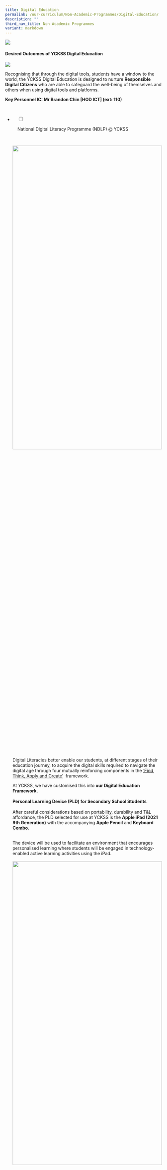 ```yaml
---
title: Digital Education
permalink: /our-curriculum/Non-Academic-Programmes/Digital-Education/
description: ""
third_nav_title: Non Academic Programmes
variant: markdown
---
```

![](/images/Our%20Curriculum/Non%20Academic%20Programmes/Digital%20Education/Digital%20Education/D1.png)

#### **Desired Outcomes of YCKSS Digital Education**

![](/images/Our%20Curriculum/Non%20Academic%20Programmes/Digital%20Education/Digital%20Education/D2.png)

Recognising that through the digital tools, students have a window to the world, the YCKSS Digital Education is designed to nurture&nbsp;**Responsible Digital Citizens**&nbsp;who are able to safeguard the well-being of themselves and others when using digital tools and platforms.&nbsp;

**Key Personnel IC: Mr Brandon Chin \[HOD ICT\] (ext: 110)**

<ul class="jekyllcodex_accordion">

&nbsp;&nbsp;<li>

&nbsp;&nbsp;&nbsp;&nbsp;<input type="checkbox" id="accordion1">

&nbsp;&nbsp;&nbsp;&nbsp;<label for="accordion1">National&nbsp;Digital&nbsp;Literacy&nbsp;Programme&nbsp;(NDLP)&nbsp;@&nbsp;YCKSS</label>

&nbsp;&nbsp;&nbsp;&nbsp;<div>

<p> <img style="width:100%;height:50%" src="/images/Our%20Curriculum/Non%20Academic%20Programmes/Digital%20Education/NDLP%20@%20YCKSS/N1.png"><br>
			
Digital Literacies better enable our students, at different stages of their education journey, to acquire the digital skills required to navigate the digital age through four mutually reinforcing components in the&nbsp;<a href="https://www.moe.gov.sg/microsites/cos2020/refreshing-our-curriculum/strengthen-digital-literacy.html">‘Find, Think, Apply and Create’</a>&nbsp; framework. 

At YCKSS, we have customised this into <b>our&nbsp;Digital Education Framework.</b><br><br> 
	<b>Personal Learning Device (PLD) for Secondary School Students</b><br><br>
			After careful considerations based on portability, durability and T&amp;L affordance, the PLD selected for use at YCKSS is the&nbsp;<b>Apple iPad (2021 9th Generation)</b>&nbsp;with the accompanying <b>Apple Pencil</b>&nbsp;and&nbsp;<b>Keyboard Combo</b>.<br>

<br>The device will be used to facilitate an environment that encourages personalised learning where students will be engaged in technology-enabled active learning activities using the iPad.<br><br> 
			<img style="width:100%;height:50%" src="/images/Our%20Curriculum/Non%20Academic%20Programmes/Digital%20Education/NDLP%20@%20YCKSS/N2.png"><br>
			<img style="width:100%;height:50%" src="/images/Our%20Curriculum/Non%20Academic%20Programmes/Digital%20Education/NDLP%20@%20YCKSS/N3.jpg"><br>
	<img style="width:100%;height:50%" src="/images/Our%20Curriculum/Non%20Academic%20Programmes/Digital%20Education/NDLP%20@%20YCKSS/N4.jpg"><br><br>
	
<b>Warranty and Insurance</b><br>
	The&nbsp;device bundle&nbsp;will come with&nbsp;<b>3-Year AppleCare+ Warranty and 3-Year Insurance.</b><br>
	<style type="text/css">
.tg  {border-collapse:collapse;border-spacing:0;}
.tg td{border-color:black;border-style:solid;border-width:1px;font-family:Arial, sans-serif;font-size:14px;
  overflow:hidden;padding:10px 5px;word-break:normal;}
.tg th{border-color:black;border-style:solid;border-width:1px;font-family:Arial, sans-serif;font-size:14px;
  font-weight:normal;overflow:hidden;padding:10px 5px;word-break:normal;}
.tg .tg-6cv8{background-color:#616161;color:#FFF;font-weight:bold;text-align:left;vertical-align:top}
.tg .tg-jikt{background-color:#F1F1F1;text-align:left;vertical-align:top}
.tg .tg-ktyi{background-color:#FFF;text-align:left;vertical-align:top}
.tg .tg-0lax{text-align:left;vertical-align:top}
</style>
<table class="tg">
<thead>
  <tr>
    <th class="tg-6cv8">Insurance Coverage</th>
    <th class="tg-6cv8">Claimable</th>
  </tr>
</thead>
<tbody>
  <tr>
    <td class="tg-jikt">Fire</td>
    <td class="tg-jikt"> </td>
  </tr>
  <tr>
    <td class="tg-ktyi">Lightning</td>
    <td class="tg-ktyi"> </td>
  </tr>
  <tr>
    <td class="tg-jikt">Power Surges</td>
    <td class="tg-jikt">2 repairs or 1 replacement</td>
  </tr>
  <tr>
    <td class="tg-ktyi">Accidental Damage <span style="color:#000;background-color:#F1F1F1">?</span><br></td>
    <td class="tg-ktyi">(within the 3-year insurance coverage)</td>
  </tr>
  <tr>
    <td class="tg-jikt">Theft due to forcible entry</td>
    <td class="tg-jikt"> </td>
  </tr>
  <tr>
    <td class="tg-ktyi">Robbery</td>
    <td class="tg-0lax"></td>
  </tr>
</tbody>
</table><br>
			&nbsp;Accidental loss will not be covered by insurance.<br><br>
			<b>Purchase of PLD</b><br><br>
			Singapore Citizen students can use their available&nbsp;<b>Edusave balance</b>&nbsp;to pay for the PLD after setting aside provision for payment of miscellaneous fees.<br>

<br>To ensure the affordability of devices, MOE has provided Edusave top-ups of $200 in 2020 to 2022, and $300 in 2023, to all eligible Singaporean students in primary and secondary schools. This is on top of the annual Edusave contribution of $290 for secondary students and $230 for primary students.<br>

<br><b>Subsidies</b>&nbsp;are available for students who require financial assistance to purchase a PLD.<br>
			
<br>Please note that it is compulsory for all existing students on the MOE Financial Assistance Scheme to use their Edusave to pay for the PLD, after subsidies have been granted.<br>
			
<br>Students under the MOE Financial Assistance&nbsp; (FAS) &nbsp;Scheme for the year will automatically be subsidised for the PLD.<br>
			
<br>Students who are currently not under the MOE Financial Assistance Scheme may apply for additional subsidy if their&nbsp;<b>Gross Household Income (GHI)</b>&nbsp;is $4,000 or less, or&nbsp;<b>Per Capita Income (PCI)</b>&nbsp;is $1,000 or less.Please collect the application form at the General Office.<br>
			
*<b>“PCI”</b> refers to the Gross Household Income divided by the total number of family members in the household.<br><br>*
			
<b>Device Management Application (DMA)</b><br>

			
To support the use of the PLD in the classroom, as well as safeguard students’ cyber wellness, the PLD will be pre-installed with a DMA.<br><br>

			
<b>Responsible Use of the PLD</b><br>
	
The school has in place measures to enable a safe and seamless learning environment for students.<br>
			
<img style="width:100%;height:50%" src="/images/Our%20Curriculum/Non%20Academic%20Programmes/Digital%20Education/NDLP%20@%20YCKSS/N5.jpg"><br>
			
The role of the parent is also key in partnering the school to support your child.&nbsp;Parents could refer to the school's&nbsp;<b>Digital Wellness Policy (DWP)</b>&nbsp;when helping to manage your child’s use of digital devices and platforms. The policy will help your child to understand digital wellness matters and to enable a conducive learning environment. The DWP can be found in the <a href="/files/YCKSS_STUDENT_HANDBOOK_2024__PDF_.pdf">[YCKSS Digital Student Handbook 2024] <br></a>

<br>The&nbsp;<b>Acceptable Use Policy (AUP)</b>&nbsp;sets out the rules and regulations that govern the use of PLD by students. This policy will serve to ensure the safe and secure use of the device, and facilitate effective learning with technology. The AUP can be found in the&nbsp;
			<a href="/files/YCKSS_STUDENT_HANDBOOK_2024__PDF_.pdf">[YCKSS Digital Student Handbook 2024]<br></a>
			
<img style="width:100%;height:50%" src="/images/Our%20Curriculum/Non%20Academic%20Programmes/Digital%20Education/NDLP%20@%20YCKSS/N6.jpg"><br><br>
			
<b>References &amp; Enquiries</b><br><br>
			
Parents/Guardians can refer to the following materials listed below for additional information on the NDLP:<br><br>
			[NDLP Principal's Letter to Parents/Guardians](/files/NDLP%20@%20YCKSS/YCKSS_NDLP_2024___Consent_for_Purchase_of_PLD.pdf)<br>
	[Parent Handbook I (Learning with a Personal Learning Device)](/files/NDLP%20@%20YCKSS/Parent_Handbook__I__2024_FINAL.pdf)<br>
	[Parent Handbook II (Learning with a Personal Learning Device)](/files/NDLP%20@%20YCKSS/Parent_Handbook__II__2024_FINAL.pdf)
	<br><br>
			You may contact the following personnel:<br><br>
			<b>For Programme Matters :</b><br>

Mr Brandon Chin<br>  
(HOD ICT)<br>  
6456 0669 (ext. 110)<br><br>


<b>For Finance &amp; Subsidy Matters</b><br>

Ms Zama Bte Adim (Admin Executive)<br>  
6456 0669 (ext. 103)<br><br>

<b>For Edusave</b><br>

MOE Hotline<br>  
6260 0777<br>
			</p>

&nbsp;&nbsp;&nbsp;&nbsp;</div>

</li>
	<li>

&nbsp;&nbsp;&nbsp;&nbsp;<input type="checkbox" id="accordion2">

&nbsp;&nbsp;&nbsp;&nbsp;<label for="accordion2">G-Suite&nbsp;for&nbsp;Education&nbsp;Workshop</label>

&nbsp;&nbsp;&nbsp;&nbsp;<div>

<p> The workshop seeks to equip students with the knowledge and skills in using G-suite for Education to communicate and collaborate with their peers, as well as to co-create digital products.<br><br>
					<img style="width:100%;height:50%" src="/images/Our%20Curriculum/Non%20Academic%20Programmes/Digital%20Education/GSuite%20for%20Education%20Workshop/G1.png">
			</p>

&nbsp;&nbsp;&nbsp;&nbsp;</div>

</li>
	
<li>

&nbsp;&nbsp;&nbsp;&nbsp;<input type="checkbox" id="accordion3">

&nbsp;&nbsp;&nbsp;&nbsp;<label for="accordion3">IMDA&nbsp;Lab&nbsp;on&nbsp;Wheels&nbsp;@&nbsp;YCKSS</label>

&nbsp;&nbsp;&nbsp;&nbsp;<div>

<p> The programme ignites students’ passion for technology via engaging and experiential activities and encourages creators and makers of technology to be creative and daring to explore.<br>

Students had the opportunity to try and experiment with the various cool new tech exhibits on board such as Virtual Reality, Augmented Reality, Artificial Intelligence and Cybersecurity, and learnt about how these technologies can be useful in everyday lives.<br><br>
	<b>IMDA Lab on Wheels @ YCKSS Photos</b><br><br>
		<img style="width:100%;height:50%" src="/images/Our%20Curriculum/Non%20Academic%20Programmes/Digital%20Education/IMDA%20Lab%20on%20Wheels%20@%20YCKSS/I1.png">	</p>

&nbsp;&nbsp;&nbsp;&nbsp;</div>

</li>
	
<li>

&nbsp;&nbsp;&nbsp;&nbsp;<input type="checkbox" id="accordion4">

&nbsp;&nbsp;&nbsp;&nbsp;<label for="accordion4">Digital&nbsp;Wellness</label>

&nbsp;&nbsp;&nbsp;&nbsp;<div>

<p> The annual&nbsp;<b>YCKSS Cyber Wellness Week</b>&nbsp;provides a platform for students to advocate and raise awareness of key cyber wellness messages among their peers.<br>

Organised by the team of&nbsp;<b>Cyber Wellness Student Ambassadors</b>, the activities include:<br><br>
			<style type="text/css">
.tg  {border-collapse:collapse;border-spacing:0;}
.tg td{border-color:black;border-style:solid;border-width:1px;font-family:Arial, sans-serif;font-size:14px;
  overflow:hidden;padding:10px 5px;word-break:normal;}
.tg th{border-color:black;border-style:solid;border-width:1px;font-family:Arial, sans-serif;font-size:14px;
  font-weight:normal;overflow:hidden;padding:10px 5px;word-break:normal;}
.tg .tg-0lax{text-align:left;vertical-align:top}
</style>
<table class="tg">
<thead>
  <tr>
    <th class="tg-0lax">Morning assembly programmes through student-led presentations, videos and quizzes;</th>
  </tr>
</thead>
<tbody>
  <tr>
    <td class="tg-0lax">Booths &amp; activities during recess and after school</td>
  </tr>
  <tr>
    <td class="tg-0lax">Poster displays around our school and classrooms</td>
  </tr>
  <tr>
    <td class="tg-0lax">Cyber wellness booth by Fei Yue Community Services</td>
  </tr>
</tbody>
</table><br><br>

<b>Cyberwellness Week Photos</b><br>
			
<img style="width:100%;height:50%" src="/images/Our%20Curriculum/Non%20Academic%20Programmes/Digital%20Education/Digital%20Wellness/D1.png">
			<img style="width:100%;height:50%" src="/images/Our%20Curriculum/Non%20Academic%20Programmes/Digital%20Education/Digital%20Wellness/D2.png"></p>

&nbsp;&nbsp;</div>

</li>
	
	

	
</ul>
